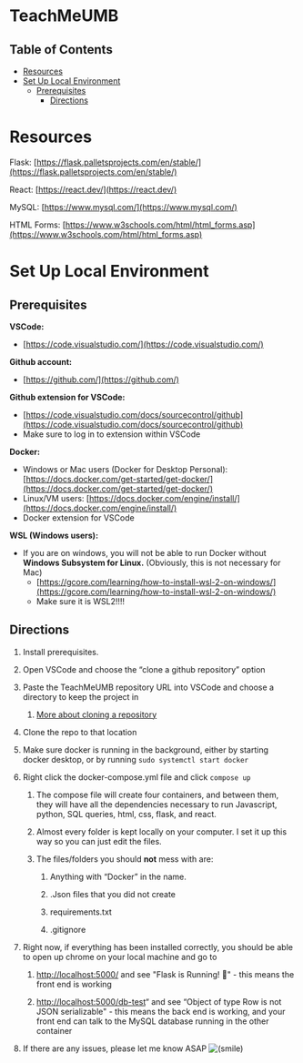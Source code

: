 
# TeachMeUMB

## Table of Contents

- [Resources](https://github.com/dimarcode/TeachMeUMB/new/main?filename=README.md#resources)
- [Set Up Local Environment](https://github.com/dimarcode/TeachMeUMB/new/main?filename=README.md#set-up-local-environment)
  - [Prerequisites](https://github.com/dimarcode/TeachMeUMB/new/main?filename=README.md#prerequisites)
    - [Directions](https://github.com/dimarcode/TeachMeUMB/new/main?filename=README.md#directions)

# Resources

Flask: [https://flask.palletsprojects.com/en/stable/](https://flask.palletsprojects.com/en/stable/)

React: [https://react.dev/](https://react.dev/)

MySQL: [https://www.mysql.com/](https://www.mysql.com/)

HTML Forms: [https://www.w3schools.com/html/html_forms.asp](https://www.w3schools.com/html/html_forms.asp)

# Set Up Local Environment

## Prerequisites

**VSCode:**

- [https://code.visualstudio.com/](https://code.visualstudio.com/)

**Github account:**

- [https://github.com/](https://github.com/)

**Github extension for VSCode:**

- [https://code.visualstudio.com/docs/sourcecontrol/github](https://code.visualstudio.com/docs/sourcecontrol/github)
- Make sure to log in to extension within VSCode

**Docker:**

- Windows or Mac users (Docker for Desktop Personal): [https://docs.docker.com/get-started/get-docker/](https://docs.docker.com/get-started/get-docker/)
- Linux/VM users: [https://docs.docker.com/engine/install/](https://docs.docker.com/engine/install/)
- Docker extension for VSCode

**WSL (Windows users):**

- If you are on windows, you will not be able to run Docker without **Windows Subsystem for Linux.** (Obviously, this is not necessary for Mac)
  - [https://gcore.com/learning/how-to-install-wsl-2-on-windows/](https://gcore.com/learning/how-to-install-wsl-2-on-windows/)
  - Make sure it is WSL2!!!!

## Directions

1. Install prerequisites.

2. Open VSCode and choose the “clone a github repository” option

3. Paste the TeachMeUMB repository URL into VSCode and choose a directory to keep the project in

    1. [More about cloning a repository](https://code.visualstudio.com/docs/sourcecontrol/overview)

4. Clone the repo to that location

5. Make sure docker is running in the background, either by starting docker desktop, or by running `sudo systemctl start docker`

6. Right click the docker-compose.yml file and click `compose up`

    1. The compose file will create four containers, and between them, they will have all the dependencies necessary to run Javascript, python, SQL queries, html, css, flask, and react.

    2. Almost every folder is kept locally on your computer. I set it up this way so you can just edit the files.

    3. The files/folders you should **not** mess with are:

        1. Anything with “Docker” in the name.

        2. .Json files that you did not create

        3. requirements.txt

        4. .gitignore

7. Right now, if everything has been installed correctly, you should be able to open up chrome on your local machine and go to

    1. [http://localhost:5000/](http://localhost:5000/) and see "Flask is Running! 🚀" - this means the front end is working

    2. [http://localhost:5000/db-test](http://localhost:5000/db-test)“ and see “Object of type Row is not JSON serializable" - this means the back end is working, and your front end can talk to the MySQL database running in the other container

8. If there are any issues, please let me know ASAP ![(smile)](https://umb-capstone.atlassian.net/wiki/s/2089941738/6452/9284258a473d8a1043657188f7dc7de0057f64a0/_/images/icons/emoticons/smile.png "(smile)")

